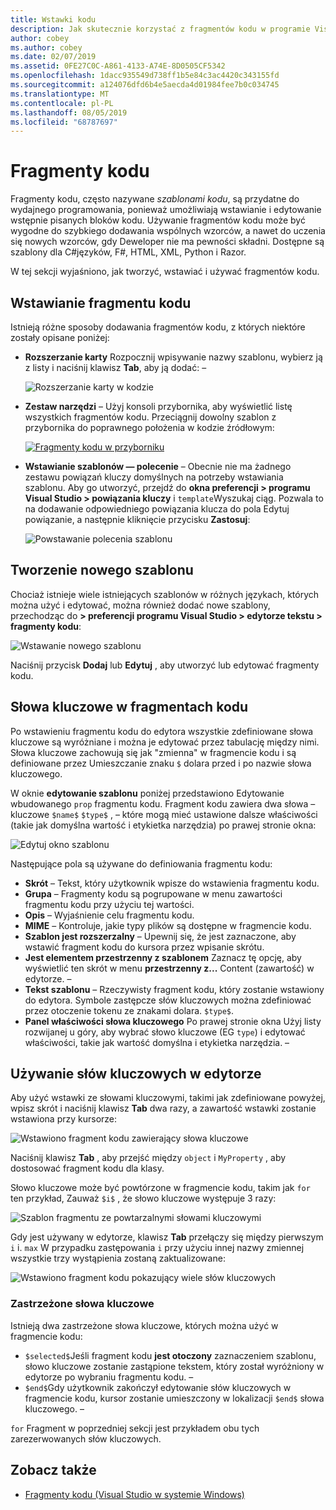 ```yaml
---
title: Wstawki kodu
description: Jak skutecznie korzystać z fragmentów kodu w programie Visual Studio dla komputerów Mac
author: cobey
ms.author: cobey
ms.date: 02/07/2019
ms.assetid: 0FE27C0C-A861-4133-A74E-8D0505CF5342
ms.openlocfilehash: 1dacc935549d738ff1b5e84c3ac4420c343155fd
ms.sourcegitcommit: a124076dfd6b4e5aecda4d01984fee7b0c034745
ms.translationtype: MT
ms.contentlocale: pl-PL
ms.lasthandoff: 08/05/2019
ms.locfileid: "68787697"
---
```

# <a name="code-snippets"></a>Fragmenty kodu

Fragmenty kodu, często nazywane _szablonami kodu_, są przydatne do wydajnego programowania, ponieważ umożliwiają wstawianie i edytowanie wstępnie pisanych bloków kodu. Używanie fragmentów kodu może być wygodne do szybkiego dodawania wspólnych wzorców, a nawet do uczenia się nowych wzorców, gdy Deweloper nie ma pewności składni. Dostępne są szablony dla C#języków, F#, HTML, XML, Python i Razor.

W tej sekcji wyjaśniono, jak tworzyć, wstawiać i używać fragmentów kodu.

## <a name="inserting-a-snippet"></a>Wstawianie fragmentu kodu

Istnieją różne sposoby dodawania fragmentów kodu, z których niektóre zostały opisane poniżej:

- **Rozszerzanie karty** Rozpocznij wpisywanie nazwy szablonu, wybierz ją z listy i naciśnij klawisz **Tab**, aby ją dodać: &ndash;

  ![Rozszerzanie karty w kodzie](media/source-editor-image13.png)

- **Zestaw narzędzi** &ndash; Użyj konsoli przybornika, aby wyświetlić listę wszystkich fragmentów kodu. Przeciągnij dowolny szablon z przybornika do poprawnego położenia w kodzie źródłowym:

  [![Fragmenty kodu w przyborniku](media/source-editor-image14-sml.png)](media/source-editor-image14.png#lightbox)

- **Wstawianie szablonów — polecenie** &ndash; Obecnie nie ma żadnego zestawu powiązań kluczy domyślnych na potrzeby wstawiania szablonu. Aby go utworzyć, przejdź do **okna preferencji > programu Visual Studio > powiązania kluczy** i `template`Wyszukaj ciąg. Pozwala to na dodawanie odpowiedniego powiązania klucza do pola Edytuj powiązanie, a następnie kliknięcie przycisku **Zastosuj**:

  ![Powstawanie polecenia szablonu](media/source-editor-image15.png)

## <a name="creating-a-new-template"></a>Tworzenie nowego szablonu

Chociaż istnieje wiele istniejących szablonów w różnych językach, których można użyć i edytować, można również dodać nowe szablony, przechodząc do **> preferencji programu Visual Studio > edytorze tekstu > fragmenty kodu**:

![Wstawanie nowego szablonu](media/source-editor-image12.png)

Naciśnij przycisk **Dodaj** lub **Edytuj** , aby utworzyć lub edytować fragmenty kodu.

## <a name="keywords-in-code-snippets"></a>Słowa kluczowe w fragmentach kodu

Po wstawieniu fragmentu kodu do edytora wszystkie zdefiniowane słowa kluczowe są wyróżniane i można je edytować przez tabulację między nimi. Słowa kluczowe zachowują się jak "zmienna" w fragmencie kodu i są definiowane przez Umieszczanie znaku `$` dolara przed i po nazwie słowa kluczowego. 

W oknie **edytowanie szablonu** poniżej przedstawiono Edytowanie wbudowanego `prop` fragmentu kodu. Fragment kodu zawiera dwa słowa &ndash; kluczowe `$name$` `$type$` , &ndash; które mogą mieć ustawione dalsze właściwości (takie jak domyślna wartość i etykietka narzędzia) po prawej stronie okna:

![Edytuj okno szablonu](media/source-editor-image12z.png)

Następujące pola są używane do definiowania fragmentu kodu:

- **Skrót** &ndash; Tekst, który użytkownik wpisze do wstawienia fragmentu kodu.
- **Grupa** &ndash; Fragmenty kodu są pogrupowane w menu zawartości fragmentu kodu przy użyciu tej wartości.
- **Opis** &ndash; Wyjaśnienie celu fragmentu kodu.
- **MIME** &ndash; Kontroluje, jakie typy plików są dostępne w fragmencie kodu.
- **Szablon jest rozszerzalny** &ndash; Upewnij się, że jest zaznaczone, aby wstawić fragment kodu do kursora przez wpisanie skrótu.
- **Jest elementem przestrzenny z szablonem** Zaznacz tę opcję, aby wyświetlić ten skrót w menu **przestrzenny z...** Content (zawartość) w edytorze. &ndash;
- **Tekst szablonu** &ndash; Rzeczywisty fragment kodu, który zostanie wstawiony do edytora. Symbole zastępcze słów kluczowych można zdefiniować przez otoczenie tokenu ze znakami dolara. `$type$`.
- **Panel właściwości słowa kluczowego** Po prawej stronie okna Użyj listy rozwijanej u góry, aby wybrać słowo kluczowe (EG `type`) i edytować właściwości, takie jak wartość domyślna i etykietka narzędzia. &ndash;

## <a name="using-keywords-in-the-editor"></a>Używanie słów kluczowych w edytorze

Aby użyć wstawki ze słowami kluczowymi, takimi jak zdefiniowane powyżej, wpisz skrót i naciśnij klawisz **Tab** dwa razy, a zawartość wstawki zostanie wstawiona przy kursorze:

![Wstawiono fragment kodu zawierający słowa kluczowe](media/source-editor-image12a.png)

Naciśnij klawisz **Tab** , aby przejść między `object` i `MyProperty` , aby dostosować fragment kodu dla klasy.

Słowo kluczowe może być powtórzone w fragmencie kodu, takim jak `for` ten przykład, Zauważ `$i$` , że słowo kluczowe występuje 3 razy:

![Szablon fragmentu ze powtarzalnymi słowami kluczowymi](media/source-editor-image12b.png)

Gdy jest używany w edytorze, klawisz **Tab** przełączy się między pierwszym `i` i. `max` W przypadku zastępowania `i` przy użyciu innej nazwy zmiennej wszystkie trzy wystąpienia zostaną zaktualizowane:

![Wstawiono fragment kodu pokazujący wiele słów kluczowych](media/source-editor-image12c.png)

### <a name="reserved-keywords"></a>Zastrzeżone słowa kluczowe

Istnieją dwa zastrzeżone słowa kluczowe, których można użyć w fragmencie kodu:

- `$selected$`Jeśli fragment kodu **jest otoczony** zaznaczeniem szablonu, słowo kluczowe zostanie zastąpione tekstem, który został wyróżniony w edytorze po wybraniu fragmentu kodu. &ndash;
- `$end$`Gdy użytkownik zakończył edytowanie słów kluczowych w fragmencie kodu, kursor zostanie umieszczony w lokalizacji `$end$` słowa kluczowego. &ndash;

`for` Fragment w poprzedniej sekcji jest przykładem obu tych zarezerwowanych słów kluczowych.

## <a name="see-also"></a>Zobacz także

- [Fragmenty kodu (Visual Studio w systemie Windows)](/visualstudio/ide/code-snippets)
